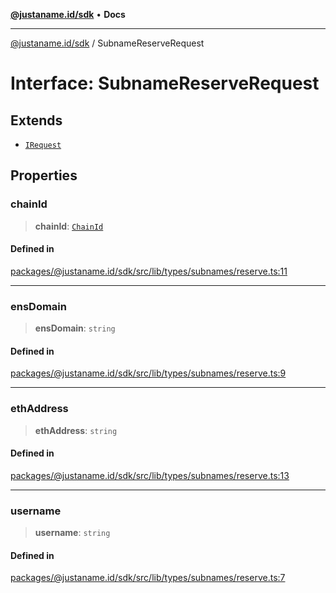 [**@justaname.id/sdk**](../README.md) • **Docs**

***

[@justaname.id/sdk](../globals.md) / SubnameReserveRequest

# Interface: SubnameReserveRequest

## Extends

- [`IRequest`](IRequest.md)

## Properties

### chainId

> **chainId**: [`ChainId`](../type-aliases/ChainId.md)

#### Defined in

[packages/@justaname.id/sdk/src/lib/types/subnames/reserve.ts:11](https://github.com/JustaName-id/JustaName-sdk/blob/7430def13fc61cd3fc8b89d25e0869ee390cc2d0/packages/@justaname.id/sdk/src/lib/types/subnames/reserve.ts#L11)

***

### ensDomain

> **ensDomain**: `string`

#### Defined in

[packages/@justaname.id/sdk/src/lib/types/subnames/reserve.ts:9](https://github.com/JustaName-id/JustaName-sdk/blob/7430def13fc61cd3fc8b89d25e0869ee390cc2d0/packages/@justaname.id/sdk/src/lib/types/subnames/reserve.ts#L9)

***

### ethAddress

> **ethAddress**: `string`

#### Defined in

[packages/@justaname.id/sdk/src/lib/types/subnames/reserve.ts:13](https://github.com/JustaName-id/JustaName-sdk/blob/7430def13fc61cd3fc8b89d25e0869ee390cc2d0/packages/@justaname.id/sdk/src/lib/types/subnames/reserve.ts#L13)

***

### username

> **username**: `string`

#### Defined in

[packages/@justaname.id/sdk/src/lib/types/subnames/reserve.ts:7](https://github.com/JustaName-id/JustaName-sdk/blob/7430def13fc61cd3fc8b89d25e0869ee390cc2d0/packages/@justaname.id/sdk/src/lib/types/subnames/reserve.ts#L7)
